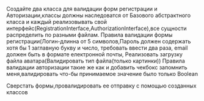 Создайте два класса для валидации форм регистрации и Авторизации,классы должны наследоватся от Базового абстрактного класса и
каждый реализовывать свой интерфейс(RegistrationInterface,AuthorizationInterface),все сущности распределить по разными файлам.
Правила валидации формы регистрации(Логин-длинна от 5 символов,Пароль должен содержать хотя бы 1 заглавную букву и число,
требовать ввести два раза,
email должен быть в формате електронной почты,
Реализовать загрузку файла аватара(Валидировать тип файла(только картинки))
Правила валидации авторизации такие же как и добавить чекбокс запомнить меня,валидировать что-бы принимаемое значение было
только Boolean

Сверстать формы,провалидировать ее отправку с помощью созданных классов
